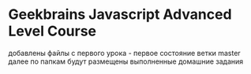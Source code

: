 # Geekbrains Javascript Advanced Level Course

добавлены файлы с первого урока - первое состояние ветки master
далее по папкам будут размещены выполненные домашние задания